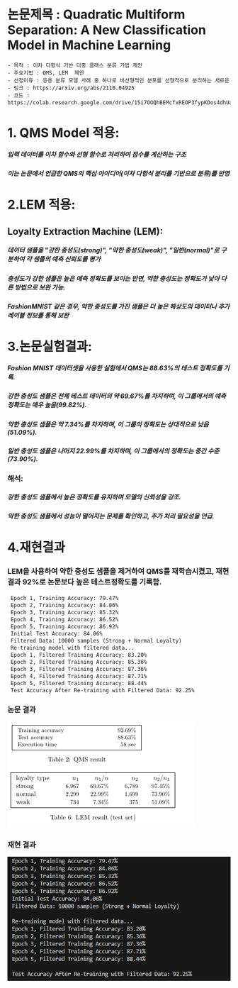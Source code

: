  # 논문제목 :  Quadratic Multiform Separation: A New Classification Model in Machine Learning
    - 목적 : 이차 다항식 기반 다중 클래스 분류 기법 제안
    - 주요기법 : QMS, LEM  제안 
    - 선정이유 : 응용 분류 모델 사례 중 하나로 비선형적인 분포를 선형적으로 분리하는 새로운  
    - 링크 : https://arxiv.org/abs/2110.04925
    - 코드 : https://colab.research.google.com/drive/15i7OOQhBEMcfxREOP3fypKDos4dhUa_F#scrollTo=dX5_2c87i1Vu

  
# 1. QMS Model 적용:
##### 입력 데이터를 이차 함수와 선형 함수로 처리하여 점수를 계산하는 구조 
##### 이는 논문에서 언급한 QMS의 핵심 아이디어(이차 다항식 분리를 기반으로 분류)를 반영 
 
# 2.LEM 적용:
## Loyalty Extraction Machine (LEM):  
##### 데이터 샘플을 "강한 충성도(strong)", "약한 충성도(weak)", "일반(normal)"로 구분하여 각 샘플의 예측 신뢰도를 평가
##### 충성도가 강한 샘플은 높은 예측 정확도를 보이는 반면, 약한 충성도는 정확도가 낮아 다른 방법으로 보완 가능.
##### FashionMNIST 같은 경우, 약한 충성도를 가진 샘플은 더 높은 해상도의 데이터나 추가 레이블 정보를 통해 보완 

# 3.논문실험결과:
##### Fashion MNIST 데이터셋을 사용한 실험에서 QMS는 88.63%의 테스트 정확도를 기록. 
##### 강한 충성도 샘플은 전체 테스트 데이터의 약 69.67%를 차지하며, 이 그룹에서의 예측 정확도는 매우 높음(99.82%).
##### 약한 충성도 샘플은 약 7.34%를 차지하며, 이 그룹의 정확도는 상대적으로 낮음(51.09%).
##### 일반 충성도 샘플은 나머지 22.99%를 차지하며, 이 그룹에서의 정확도는 중간 수준(73.90%).
### 해석:
##### 강한 충성도 샘플에서 높은 정확도를 유지하며 모델의 신뢰성을 강조.
##### 약한 충성도 샘플에서 성능이 떨어지는 문제를 확인하고, 추가 처리 필요성을 언급.

# 4.재현결과
### LEM을 사용하여 약한 충성도 샘플을 제거하여 QMS를 재학습시켰고, 재현결과 92%로 논문보다 높은 테스트정확도를 기록함.
```
 Epoch 1, Training Accuracy: 79.47%
 Epoch 2, Training Accuracy: 84.06%
 Epoch 3, Training Accuracy: 85.32%
 Epoch 4, Training Accuracy: 86.52%
 Epoch 5, Training Accuracy: 86.92%
 Initial Test Accuracy: 84.06%
 Filtered Data: 10000 samples (Strong + Normal Loyalty)
 Re-training model with filtered data...
 Epoch 1, Filtered Training Accuracy: 83.20%
 Epoch 2, Filtered Training Accuracy: 85.36%
 Epoch 3, Filtered Training Accuracy: 87.36%
 Epoch 4, Filtered Training Accuracy: 87.71%
 Epoch 5, Filtered Training Accuracy: 88.44%
 Test Accuracy After Re-training with Filtered Data: 92.25%
```
### 논문 결과

![alt text](qms_1.png)

### 재현 결과

![alt text](qms_2.png)